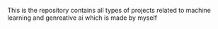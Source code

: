 This is the repository contains all types of projects related to machine learning and genreative ai which is made by myself
